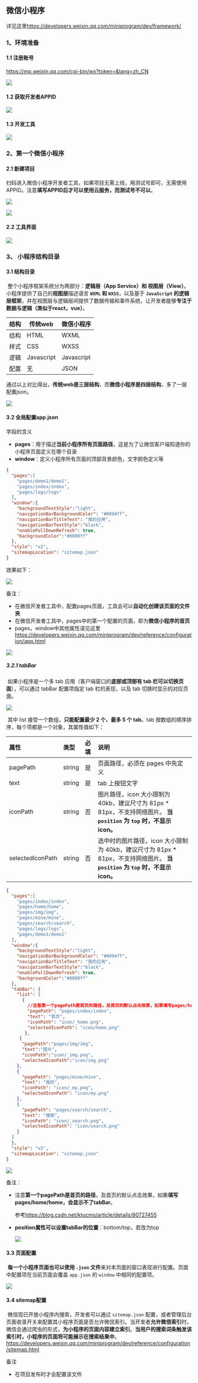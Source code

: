 ## 微信小程序

详见这里<https://developers.weixin.qq.com/miniprogram/dev/framework/>

### 1、环境准备

#### 1.1 注册账号

<https://mp.weixin.qq.com/cgi-bin/wx?token=&lang=zh_CN>

![](img/Snipaste_2020-06-12_12-59-27.jpg)

#### 1.2 获取开发者APPID

![](img/Snipaste_2020-06-12_13-10-47.jpg)

#### 1.3 开发工具

![](img/Snipaste_2020-06-12_13-13-19.jpg)

### 2、第一个微信小程序

#### 2.1 新建项目

​	扫码进入微信小程序开发者工具，如果项目无需上线，用测试号即可，无需使用APPID。注意**填写APPID后才可以使用云服务，而测试号不可以**。

![](img/Snipaste_2020-06-12_22-12-08.jpg)

![](img/Snipaste_2020-06-12_22-09-17.jpg)

#### 2.2 工具界面

![](img/Snipaste_2020-06-12_22-26-14.jpg)

### 3、 小程序结构目录

#### 3.1 结构目录

​		整个小程序框架系统分为两部分：**逻辑层（App Service）和 视图层（View）**。小程序提供了自己的**视图层**描述语言 **`WXML` 和 `WXSS`**，以及基于 **`JavaScript` 的逻辑层框架**，并在视图层与逻辑层间提供了数据传输和事件系统，让开发者能够**专注于数据与逻辑（类似于react，vue）**。

| 结构 | 传统web    | 微信小程序 |
| ---- | ---------- | ---------- |
| 结构 | HTML       | WXML       |
| 样式 | CSS        | WXSS       |
| 逻辑 | Javascript | Javascript |
| 配置 | 无         | JSON       |

​		通过以上对比得出，**传统web是三层结构**，而**微信小程序是四层结构**，多了一层配置json。

![](img/Snipaste_2020-06-12_22-40-54.jpg)

#### 3.2 全局配置app.json

字段的含义

- **pages**：用于描述**当前小程序所有页面路径**，这是为了让微信客户端知道你的小程序页面定义在哪个目录
- **window**：定义小程序所有页面的顶部背景颜色，文字颜色定义等

```json
{
  "pages":[
    "pages/demo1/demo1",
    "pages/index/index",
    "pages/logs/logs"
  ],
  "window":{
    "backgroundTextStyle":"light",
    "navigationBarBackgroundColor": "#0094ff",
    "navigationBarTitleText": "我的应用",
    "navigationBarTextStyle":"black",
    "enablePullDownRefresh": true,
    "backgroundColor":"#0000ff"
  },
  "style": "v2",
  "sitemapLocation": "sitemap.json"
}
```

效果如下：

![](img/Snipaste_2020-06-12_23-21-06.jpg)

备注：

- 在微信开发者工具中，配置pages页面，工具会可以**自动化创建该页面的文件夹**
- 在微信开发者工具中，pages中的第一个配置的页面，即为**微信小程序的首页**
- pages，window中其他属性请见这里<https://developers.weixin.qq.com/miniprogram/dev/reference/configuration/app.html>

![](img/config.344358b1.jpg)

##### 3.2.1 tabBar

​		如果小程序是一个多 tab 应用（客户端窗口的**底部或顶部有 tab 栏可以切换页面**），可以通过 tabBar 配置项指定 tab 栏的表现，以及 tab 切换时显示的对应页面。

![](img/Snipaste_2020-06-12_23-31-27.jpg)

​		其中 list 接受一个数组，**只能配置最少 2 个、最多 5 个 tab**。tab 按数组的顺序排序，每个项都是一个对象，其属性值如下：

| 属性             | 类型   | 必填 | 说明                                                         |
| :--------------- | :----- | :--- | :----------------------------------------------------------- |
| pagePath         | string | 是   | 页面路径，必须在 pages 中先定义                              |
| text             | string | 是   | tab 上按钮文字                                               |
| iconPath         | string | 否   | 图片路径，icon 大小限制为 40kb，建议尺寸为 81px * 81px，不支持网络图片。 **当 `position` 为 `top` 时，不显示 icon。** |
| selectedIconPath | string | 否   | 选中时的图片路径，icon 大小限制为 40kb，建议尺寸为 81px * 81px，不支持网络图片。 **当 `position` 为 `top` 时，不显示 icon。** |

```json
{
  "pages":[
    "pages/index/index",
    "pages/home/home",
    "pages/img/img",
    "pages/mine/mine",
    "pages/search/search",
    "pages/logs/logs",
    "pages/demo1/demo1"
  ],
  "window":{
    "backgroundTextStyle":"light",
    "navigationBarBackgroundColor": "#0094ff",
    "navigationBarTitleText": "我的应用",
    "navigationBarTextStyle":"black",
    "enablePullDownRefresh": true,
    "backgroundColor":"#0000ff"
  },
  "tabBar": {
    "list": [
      {
        //注意第一个pagePath是首页的路径，及首页的默认点击效果，如果填写pages/home/home，会显示不了tabBar
        "pagePath": "pages/index/index",
        "text": "首页",
        "iconPath": "icon/_home.png",
        "selectedIconPath": "icon/home.png"
       },
     {
      "pagePath":"pages/img/img",
      "text":"图片",
      "iconPath":"icon/_img.png",
      "selectedIconPath":"icon/img.png"
    },
    {
      "pagePath": "pages/mine/mine",
      "text": "我的",
      "iconPath": "icon/_my.png",
      "selectedIconPath": "icon/my.png"
    },
    {
      "pagePath": "pages/search/search",
      "text": "搜索",
      "iconPath": "icon/_search.png",
      "selectedIconPath": "icon/search.png"
    }
  ]
  },
  "style": "v2",
  "sitemapLocation": "sitemap.json"
}
```

![](img/Snipaste_2020-06-12_23-59-28.jpg)

备注：

- 注意**第一个pagePath是首页的路径**，及首页的默认点击效果，如果**填写pages/home/home，会显示不了tabBar**。

  参考<https://blog.csdn.net/ktucms/article/details/80727455>

- **position属性可以设置tabBar的位置**：bottom/top，若改为top

  ![](img/Snipaste_2020-06-13_00-06-13.jpg)

#### 3.3 页面配置

​	**每一个小程序页面也可以使用 `.json` 文件**来对本页面的窗口表现进行配置。页面中配置项在当前页面会覆盖 `app.json` 的 `window` 中相同的配置项。

![](img/Snipaste_2020-06-13_00-11-35.jpg)

#### 3.4 sitemap配置

​		微信现已开放小程序内搜索，开发者可以通过 `sitemap.json` 配置，或者管理后台页面收录开关来配置其小程序页面是否允许微信索引。当开发者**允许微信索引**时，微信会通过爬虫的形式，**为小程序的页面内容建立索引**。**当用户的搜索词条触发该索引时，小程序的页面将可能展示在搜索结果中**。<https://developers.weixin.qq.com/miniprogram/dev/reference/configuration/sitemap.html>

备注

- 在项目发布时才会配置该文件